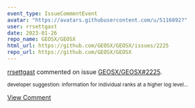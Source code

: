 ```yaml
---
event_type: IssueCommentEvent
avatar: "https://avatars.githubusercontent.com/u/5116892?"
user: rrsettgast
date: 2023-01-26
repo_name: GEOSX/GEOSX
html_url: https://github.com/GEOSX/GEOSX/issues/2225
repo_url: https://github.com/GEOSX/GEOSX
---
```


<a href='https://github.com/rrsettgast' target='_blank'>rrsettgast</a> commented on issue <a href='https://github.com/GEOSX/GEOSX/issues/2225' target='_blank'>GEOSX/GEOSX#2225</a>.

<small>developer suggestion: information for individual ranks at a higher log level...</small>

<a href='https://github.com/GEOSX/GEOSX/issues/2225' target='_blank'>View Comment</a>